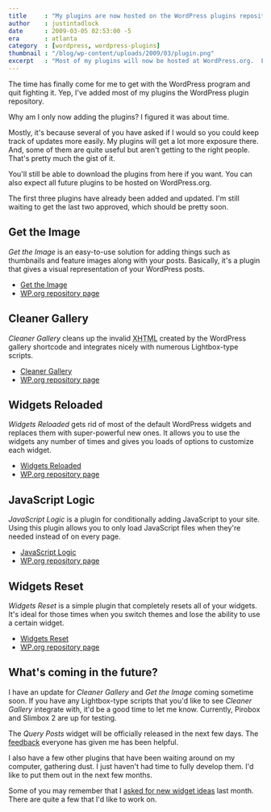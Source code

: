 ```yaml
---
title     : "My plugins are now hosted on the WordPress plugins repository"
author    : justintadlock
date      : 2009-03-05 02:53:00 -5
era       : atlanta
category  : [wordpress, wordpress-plugins]
thumbnail : "/blog/wp-content/uploads/2009/03/plugin.png"
excerpt   : "Most of my plugins will now be hosted at WordPress.org.  Find out why and see what's in store for future plugins."
---
```


The time has finally come for me to get with the WordPress program and quit fighting it.  Yep, I've added most of my plugins the WordPress plugin repository.

Why am I only now adding the plugins?  I figured it was about time.

Mostly, it's because several of you have asked if I would so you could keep track of updates more easily.  My plugins will get a lot more exposure there.  And, some of them are quite useful but aren't getting to the right people.  That's pretty much the gist of it.

You'll still be able to download the plugins from here if you want.  You can also expect all future plugins to be hosted on WordPress.org.

<p class="note">The first three plugins have already been added and updated.  I'm still waiting to get the last two approved, which should be pretty soon.</p>

## Get the Image

<em>Get the Image</em> is an easy-to-use solution for adding things such as thumbnails and feature images along with your posts.  Basically, it's a plugin that gives a visual representation of your WordPress posts.

<ul>
	<li><a href="http://justintadlock.com/archives/2008/05/27/get-the-image-wordpress-plugin" title="Get the Image WordPress plugin">Get the Image</a></li>
	<li><a href="http://wordpress.org/extend/plugins/get-the-image" title="Get the Image on the WordPress repository">WP.org repository page</a></li>
</ul>

## Cleaner Gallery

<em>Cleaner Gallery</em> cleans up the invalid <acronym title="Extensible Hypertext Markup Language">XHTML</acronym> created by the WordPress gallery shortcode and integrates nicely with numerous Lightbox-type scripts.

<ul>
	<li><a href="http://justintadlock.com/archives/2008/04/13/cleaner-wordpress-gallery-plugin" title="Cleaner WordPress Gallery plugin">Cleaner Gallery</a></li>
	<li><a href="http://wordpress.org/extend/plugins/cleaner-gallery" title="Cleaner Gallery on the WordPress repository">WP.org repository page</a></li>
</ul>

## Widgets Reloaded

<em>Widgets Reloaded</em> gets rid of most of the default WordPress widgets and replaces them with super-powerful new ones.  It allows you to use the widgets any number of times and gives you loads of options to customize each widget.

<ul>
	<li><a href="http://justintadlock.com/archives/2008/12/09/widgets-reloaded-wordpress-plugin" title="Widgets Reloaded WordPress plugin">Widgets Reloaded</a></li>
	<li><a href="http://wordpress.org/extend/plugins/widgets-reloaded" title="Widgets Reloaded on the WordPress repository">WP.org repository page</a></li>
</ul>

## JavaScript Logic

<em>JavaScript Logic</em> is a plugin for conditionally adding JavaScript to your site.  Using this plugin allows you to only load JavaScript files when they're needed instead of on every page.

<ul>
	<li><a href="http://justintadlock.com/archives/2008/12/12/javascript-logic-wordpress-plugin" title="JavaScript Logic WordPress plugin">JavaScript Logic</a></li>
	<li><a href="http://wordpress.org/extend/plugins/javascript-logic" title="JavaScript Logic on the WordPress repository">WP.org repository page</a></li>
</ul>

## Widgets Reset

<em>Widgets Reset</em> is a simple plugin that completely resets all of your widgets.  It's ideal for those times when you switch themes and lose the ability to use a certain widget.

<ul>
	<li><a href="http://justintadlock.com/archives/2009/03/03/widgets-reset-wordpress-plugin" title="Widgets Reset WordPress plugin">Widgets Reset</a></li>
	<li><a href="http://wordpress.org/extend/plugins/widgets-reset" title="Widgets Reset on the WordPress repository">WP.org repository page</a></li>
</ul>

## What's coming in the future?

I have an update for <em>Cleaner Gallery</em> and <em>Get the Image</em> coming sometime soon.  If you have any Lightbox-type scripts that you'd like to see <em>Cleaner Gallery</em> integrate with, it'd be a good time to let me know.  Currently, Pirobox and Slimbox 2 are up for testing.

The <em>Query Posts</em> widget will be officially released in the next few days.  The <a href="http://justintadlock.com/archives/2009/01/28/anybody-want-to-test-a-new-widget#comments" title="Anybody want to test a new widget?">feedback</a> everyone has given me has been helpful.

I also have a few other plugins that have been waiting around on my computer, gathering dust.  I just haven't had time to fully develop them.  I'd like to put them out in the next few months.

Some of you may remember that I <a href="http://justintadlock.com/archives/2009/02/06/on-a-mission-to-create-new-wordpress-widgets" title="On a mission to create new WordPress widgets">asked for new widget ideas</a> last month.  There are quite a few that I'd like to work on.
